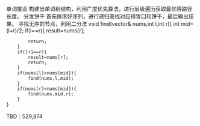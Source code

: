 ﻿单词接龙
构建出单词树结构，利用广度优先算法，进行层级遍历获取最优得路径长度。
分发饼干
首先排序好序列，进行递归查找对应得胃口和饼干，最后输出结果。
寻找无序的节点，利用二分法
 void find(vector<int>& nums,int l,int r){
        int mid=(l+r)/2;
        if(l==r){
            result=nums[r];
            
            return;
        }
        if(l+1==r){
            result=nums[r];
            return;
        }
        if(nums[l]>nums[mid]){
            find(nums,l,mid);
        }
        if(nums[r]<nums[mid]){
            find(nums,mid,r);
        }
    }

TBD：529,874